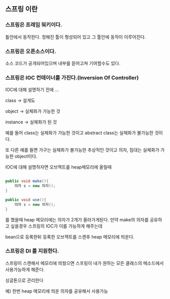 ## 스프링 이란 
 ### 스프링은 프레임 워키이다.
 틀안에서 동작한다. 정해진 툴이 형성되어 있고 그 툴안에 동작이 이루어진다.

 ### 스프링은 오픈소스이다.
  소스 코드가 공개되어있으며 내부를 뜯어고쳐 기여할수도 있다.

 ### 스프링은 IOC 컨테이너를 가진다.(Inversion Of Controller)
  IOC에 대해 설명하기 전에 ...
  
  class -> 설게도
  
  object -> 실체화가 가능한 것 
  
  instance -> 실체화가 된 것

  예를 들어 class는 실체화가 가능한 것이고 abstract class는 실체화가 불가능한 것이다.
  
  또 다른 예를 들면 가구는 실체화가 불가능한 추상적인 것이고 의자, 침대는 실체화가 가능한 object이다. 

  IOC에 대해 설명하자면 오브젝트를 heap메모리에 올릴때 


```java

public void make(){
    의자 s = new 의자();
}

public void use(){
    의자 s = new 의자();
}

```
를 했을때 heap 메모리에는 의자가 2개가 올라가게된다. 만약 make의 의자를 공유하고 싶을경우 스프링의 IOC가 이를 가능하게 해주는데

bean으로 등록한뒤 등록한 오브젝트를 스캔후 heap 메모리에 띄운다. 

### 스프링은 DI 를 지원한다.
스프링이 스캔해서 메모리에 띄웠으면 스프링이 내가 원하는 모든 클래스의 메소드에서 사용가능하게 해준다. 

싱글톤으로 관리한다 

예) 한번 heap 메모리에 띄운 의자를 공유해서 사용가능

